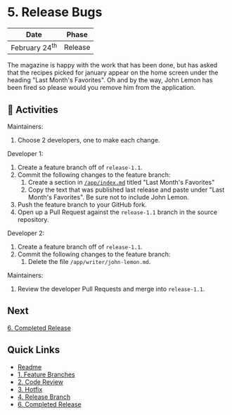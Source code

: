 # 5. Release Bugs

| Date | Phase |
| --- | --- |
|  February 24<sup>th</sup> | Release |

The magazine is happy with the work that has been done, but has asked that the recipes picked for january appear on the home screen under the heading "Last Month's Favorites". Oh and by the way, John Lemon has been fired so please would you remove him from the application.

## :running: Activities

Maintainers:

1. Choose 2 developers, one to make each change.

Developer 1:

1. Create a feature branch off of `release-1.1`.
2. Commit the following changes to the feature branch:
    1. Create a section in [`/app/index.md`](/app/index.md) titled "Last Month's Favorites"
    2. Copy the text that was published last release and paste under "Last Month's Favorites". Be sure not to include John Lemon.
3. Push the feature branch to your GitHub fork.
4. Open up a Pull Request against the `release-1.1` branch in the source repository.

Developer 2:

1. Create a feature branch off of `release-1.1`.
2. Commit the following changes to the feature branch:
    1. Delete the file `/app/writer/john-lemon.md`.

Maintainers:

1. Review the developer Pull Requests and merge into `release-1.1`.

## Next

[6. Completed Release](6-completed-release.md)

## Quick Links

- [Readme](../readme.md)
- [1. Feature Branches](1-feature-branches.md)
- [2. Code Review](2-code-review.md)
- [3. Hotfix](3-hotfix.md)
- [4. Release Branch](4-release-branch.md)
- [6. Completed Release](6-completed-release.md)
